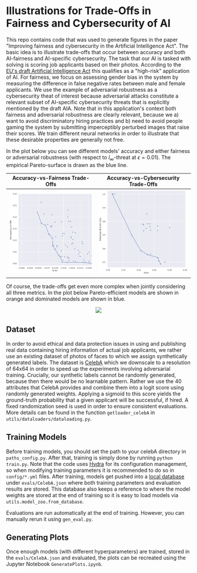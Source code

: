 # Illustrations for Trade-Offs in Fairness and Cybersecurity of AI

This repo contains code that was used to generate figures in the paper "Improving fairness and cybersecurity in the Artificial Intelligence Act". 
The basic idea is to illustrate trade-offs that occur between accuracy and both AI-fairness and AI-specific cybersecurity. 
The task that our AI is tasked with solving is scoring job applicants based on their photos.
According to the [EU's draft Artificial Intelligence Act](https://eur-lex.europa.eu/legal-content/EN/TXT/?uri=celex%3A52021PC0206) this qualifies as a "high-risk" application of AI.
For fairness, we focus on assessing gender bias in the system by measuring the difference in false negative rates between male and female applicants.
We use the example of adversarial robustness as a cybersecurity theat of interest because adversarial attacks constitute a relevant subset of AI-specific cybersecurity threats that is explicitly mentioned by the draft AIA.
Note that in this application's context both fairness and adversarial robustness are clearly relevant, because we 
a) want to avoid discriminatory hiring practices and
b) need to avoid people gaming the system by submitting imperceptibly perturbed images that raise their scores.
We train different neural networks in order to illustrate that these desirable properties are generally not free.

In the plot below you can see different models' accuracy and either fairness or adversarial robustness (with respect to $l_\infty$-threat at $\epsilon=0.01$).
The empirical Pareto-surface is drawn as the blue line.


Accuracy-vs-Fairness Trade-Offs                   |  Accuracy-vs-Cybersecurity Trade-Offs
:-------------------------:|:-------------------------:
![](imgs/fairness_frontier.png)  |  ![](imgs/robustness_frontier.png)

Of course, the trade-offs get even more complex when jointly considering all three metrics.
In the plot below Pareto-efficient models are shown in orange and dominated models are shown in blue.

<p align="center">
  <img src="imgs/tradeoffs_3D.gif" />
</p>


## Dataset
In order to avoid ethical and data protection issues in using and publishing real data containing hiring information of actual job applicants,
we rather use an existing dataset of photos of faces to which we assign synthetically generated labels. 
The dataset is [CelebA](https://mmlab.ie.cuhk.edu.hk/projects/CelebA.html) which we downscale to a resolution of 64x64 in order to speed up the experiments involving adversarial training.
Crucially, our synthetic labels cannot be randomly generated, because then there would be no learnable pattern. 
Rather we use the 40 attributes that CelebA provides and combine them into a logit score using randomly generated weights.
Applying a sigmoid to this score yields the ground-truth probability that a given applicant will be successful, if hired.
A fixed randomization seed is used in order to ensure consistent evaluations.
More details can be found in the function ```getloader_celebA``` in ```utils/dataloaders/dataloading.py```.

## Training Models

Before training models, you should set the path to your celebA directory in ```paths_config.py```. 
After that, training is simply done by running ```python train.py```. 
Note that the code uses [Hydra](https://hydra.cc/) for its configuration management, so when modifying training parameters it is recommended to do so in ```config/*.yml``` files.
After training, models get pushed into a [local database](https://tinydb.readthedocs.io/en/latest/) under ```evals/CelebA.json``` where both training parameters and evaluation results are stored.
This database also keeps a reference to where the model weights are stored at the end of training so it is easy to load models via ```utils.model_zoo.from_database```.

Evaluations are run automatically at the end of training. However, you can manually rerun it using ```gen_eval.py```.


## Generating Plots

Once enough models (with different hyperparameters) are trained, stored in the ```evals/CelebA.json``` and evaluated, 
the plots can be recreated using the Jupyter Notebook ```GeneratePlots.ipynb```.
